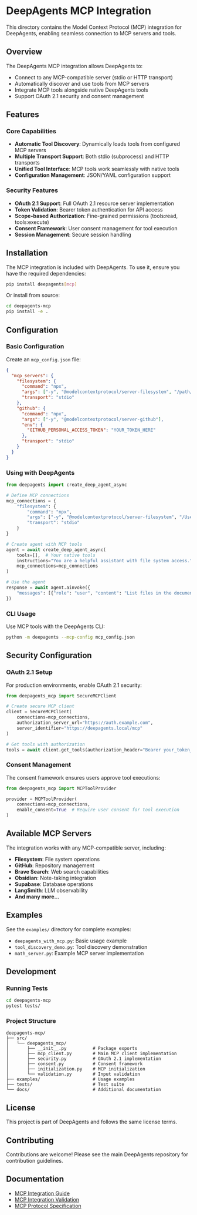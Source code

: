 # DeepAgents MCP Integration

This directory contains the Model Context Protocol (MCP) integration for DeepAgents, enabling seamless connection to MCP servers and tools.

## Overview

The DeepAgents MCP integration allows DeepAgents to:
- Connect to any MCP-compatible server (stdio or HTTP transport)
- Automatically discover and use tools from MCP servers
- Integrate MCP tools alongside native DeepAgents tools
- Support OAuth 2.1 security and consent management

## Features

### Core Capabilities
- **Automatic Tool Discovery**: Dynamically loads tools from configured MCP servers
- **Multiple Transport Support**: Both stdio (subprocess) and HTTP transports
- **Unified Tool Interface**: MCP tools work seamlessly with native tools
- **Configuration Management**: JSON/YAML configuration support

### Security Features
- **OAuth 2.1 Support**: Full OAuth 2.1 resource server implementation
- **Token Validation**: Bearer token authentication for API access
- **Scope-based Authorization**: Fine-grained permissions (tools:read, tools:execute)
- **Consent Framework**: User consent management for tool execution
- **Session Management**: Secure session handling

## Installation

The MCP integration is included with DeepAgents. To use it, ensure you have the required dependencies:

```bash
pip install deepagents[mcp]
```

Or install from source:
```bash
cd deepagents-mcp
pip install -e .
```

## Configuration

### Basic Configuration

Create an `mcp_config.json` file:

```json
{
  "mcp_servers": {
    "filesystem": {
      "command": "npx",
      "args": ["-y", "@modelcontextprotocol/server-filesystem", "/path/to/directory"],
      "transport": "stdio"
    },
    "github": {
      "command": "npx",
      "args": ["-y", "@modelcontextprotocol/server-github"],
      "env": {
        "GITHUB_PERSONAL_ACCESS_TOKEN": "YOUR_TOKEN_HERE"
      },
      "transport": "stdio"
    }
  }
}
```

### Using with DeepAgents

```python
from deepagents import create_deep_agent_async

# Define MCP connections
mcp_connections = {
    "filesystem": {
        "command": "npx",
        "args": ["-y", "@modelcontextprotocol/server-filesystem", "/Users/me/documents"],
        "transport": "stdio"
    }
}

# Create agent with MCP tools
agent = await create_deep_agent_async(
    tools=[],  # Your native tools
    instructions="You are a helpful assistant with file system access.",
    mcp_connections=mcp_connections
)

# Use the agent
response = await agent.ainvoke({
    "messages": [{"role": "user", "content": "List files in the documents folder"}]
})
```

### CLI Usage

Use MCP tools with the DeepAgents CLI:

```bash
python -m deepagents --mcp-config mcp_config.json
```

## Security Configuration

### OAuth 2.1 Setup

For production environments, enable OAuth 2.1 security:

```python
from deepagents_mcp import SecureMCPClient

# Create secure MCP client
client = SecureMCPClient(
    connections=mcp_connections,
    authorization_server_url="https://auth.example.com",
    server_identifier="https://deepagents.local/mcp"
)

# Get tools with authorization
tools = await client.get_tools(authorization_header="Bearer your_token_here")
```

### Consent Management

The consent framework ensures users approve tool executions:

```python
from deepagents_mcp import MCPToolProvider

provider = MCPToolProvider(
    connections=mcp_connections,
    enable_consent=True  # Require user consent for tool execution
)
```

## Available MCP Servers

The integration works with any MCP-compatible server, including:

- **Filesystem**: File system operations
- **GitHub**: Repository management
- **Brave Search**: Web search capabilities
- **Obsidian**: Note-taking integration
- **Supabase**: Database operations
- **LangSmith**: LLM observability
- **And many more...**

## Examples

See the `examples/` directory for complete examples:

- `deepagents_with_mcp.py`: Basic usage example
- `tool_discovery_demo.py`: Tool discovery demonstration
- `math_server.py`: Example MCP server implementation

## Development

### Running Tests

```bash
cd deepagents-mcp
pytest tests/
```

### Project Structure

```
deepagents-mcp/
├── src/
│   └── deepagents_mcp/
│       ├── __init__.py          # Package exports
│       ├── mcp_client.py        # Main MCP client implementation
│       ├── security.py          # OAuth 2.1 implementation
│       ├── consent.py           # Consent framework
│       ├── initialization.py    # MCP initialization
│       └── validation.py        # Input validation
├── examples/                    # Usage examples
├── tests/                       # Test suite
└── docs/                        # Additional documentation
```

## License

This project is part of DeepAgents and follows the same license terms.

## Contributing

Contributions are welcome! Please see the main DeepAgents repository for contribution guidelines.

## Documentation

- [MCP Integration Guide](docs/MCP_INTEGRATION.md)
- [MCP Integration Validation](docs/MCP_INTEGRATION_VALIDATION.md)
- [MCP Protocol Specification](https://modelcontextprotocol.io)